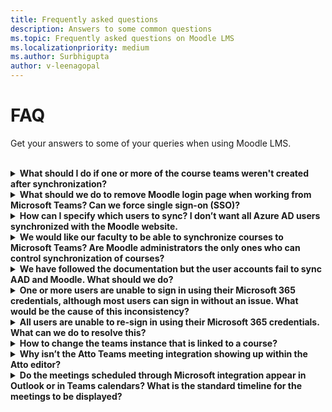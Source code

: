 ```yaml
---
title: Frequently asked questions
description: Answers to some common questions
ms.topic: Frequently asked questions on Moodle LMS
ms.localizationpriority: medium
ms.author: Surbhigupta
author: v-leenagopal
---
```


# FAQ

Get your answers to some of your queries when using Moodle LMS.<br>

<br>

<details>

<summary><b>What should I do if one or more of the course teams weren't created after synchronization?</b></summary>

Each Moodle course must have at least one faculty and one student who can be matched to a Microsoft 365 AAD UPN account. You can't create a team, if the synchronization doesn't find a match.

> [!NOTE]
> Each team course instance must have an owner, and the synchronization sets the faculty as the owner, with assumption that the faculty has Microsoft Teams license.

<br>

</details>

<details>

<summary><b>What should we do to remove Moodle login page when working from Microsoft Teams? Can we force single sign-on (SSO)?</b></summary>

The users have multiple sign in options from the Moodle login page. If the users prefer to sign in exclusively using Microsoft 365 credentials then you will need to enable the **Force redirect** configuration settings for the **auth_oidc plugin**. If the service is enabled, you'll see the Microsoft sign in page. The users can manually sign in to the Moodle portal by using https://moodle.org/login/index.php

<br>

</details>

<details>

<summary><b>How can I specify which users to sync? I don’t want all Azure AD users synchronized with the Moodle website. </b></summary>

You can specify the users by synchronizing the configuration options of the **local_o365** plugin, using **User Creation Restriction**. The dropdown menu to the left of the **filter** offers options such as Country, Company Name, and Language. 

> [!TIP]
> Create a dynamic Microsoft 365 group to enable the **filter** option with multiple profile properties.

<!-- [Place holer for URL] -->

:::image type="content" source="../assets/images/MoodleInstructions/faq 2.png" alt-text="sync":::

:::image type="content" source="../assets/images/MoodleInstructions/faq 3.png" alt-text="azure ad":::

<br>

</details>

<details>

<summary><b>We would like our faculty to be able to synchronize courses to Microsoft Teams? Are Moodle administrators the only ones who can control synchronization of courses?</b></summary>

By default only Moodle administrators can configure synchronization. The Team owner can control if a course is synchronized to Teams and the **Allow configure course sync in course** is enabled.

> [!NOTE]
> In this case, the team owner is the faculty.

For more information, see Microsoft 365 block within the Moodle Course interface.

>[!NOTE]
>The block will only show the configuration option to individuals with the appropriate owner permissions.

<!-- [Place holder for url] -->

:::image type="content" source="../assets/images/MoodleInstructions/faq 4.png" alt-text="admin":::

:::image type="content" source="../assets/images/MoodleInstructions/faq 5.png" alt-text="synchronization":::


<br>

</details>

<details>

<summary><b>We have followed the documentation but the user accounts fail to sync AAD and Moodle. What should we do?</b></summary>

In most cases, the issue will be resolved before users need **Delta token clean up** as a final troubleshooting step. The following table provides the actions and dependencies to be performed and validated:

| Dependency | Action | Reference|
|-------|------------|----------|
| Stable version| Verify that the version of Moodle is listed as a **stable**| [Version support](https://docs.moodle.org/dev/Releases#Version_support)|
|Permissions| Verify that the Azure application has the necessary permissions to run the sync|[Microsoft permissions](https://docs.moodle.org/311/en/Microsoft_365#Permissions)|
| Full sync| Verify that **Perform a full sync each run** is enabled, and review the **Task Logs** for **Sync users with Azure AD**| Enable full sync: {moodle_url}\local_o365\task\usersync </br>Check task logs: {moodleurl}/admin/tasklogs.php |
| Token refresh|Clean the **User sync delta token** in the local_o365 plugin| {moodle_url}\local_o365\acp.php?Mode=maintenance_cleandeltatoken|

<br>

</details>

<details>

<summary><b>One or more users are unable to sign in using their Microsoft 365 credentials, although most users can sign in without an issue. What would be the cause of this inconsistency?</b></summary>

Inconsistencies with users being able to sign in can be related to the user mapping operation during synchronization. To resolve the issue, perform the following steps:

* Validate the Moodle user authentication type is **OpenID**.
* Validate the Moodle **User Name** matches the AAD username.
* Clean up **Token Issue** through [place holder for url] and retry.
* Validate the users have **Permissions** to access the Azure application.

<br>

</details>

<details>

<summary><b>All users are unable to re-sign in using their Microsoft 365 credentials. What can we do to resolve this?</b></summary>

If users who were able to sign in at the start need to report the issue, validate that the Application **Client secret** has not expired. The following image shows the error message:

:::image type="content" source="../assets/images/MoodleInstructions/faq 6.png" alt-text="report issue":::

The following image shows the error in Azure portal:

:::image type="content" source="../assets/images/MoodleInstructions/faq 7.png" alt-text="azure portal":::

Consequently, if the **Client secret** has expired, then you need to generate a new Client secret, and update the configuration found on this page. The users can sign in again after the Client secret has been updated, which may take up to 24 hours to re-provision.

<br>

</details>

<details>

<summary><b>How to change the teams instance that is linked to a course?</b></summary>

Administrators may change the teams instance associated with a course through the **Manage Teams Connections** page. Select **Connect** next to the course to be changed and select teams instance.

>[!NOTE]
>If you use Course reset to archive a team by mistake, you can link it back to the previous team.

:::image type="content" source="../assets/images/MoodleInstructions/faq 8.png" alt-text="teams instance":::

<br>

</details>

<details>

<summary><b>Why isn’t the Atto Teams meeting integration showing up within the Atto editor?</b></summary>

The user can face the issue if the icon reference is missing in the **Toolbar config**. which will display the Teams icon within the Atto editor. 

* Install the plugin.
* Update **Toolbar config** with **teams meeting**.

The following image shows Toolbar icon after Toolbar config adjustment:

:::image type="content" source="../assets/images/MoodleInstructions/faq 9.png" alt-text="tool bar":::

<!-- [Place holder for url] -->

>[!NOTE]
> Add teams meeting to the right of the links icons.

:::image type="content" source="../assets/images/MoodleInstructions/faq 10.png" alt-text="links icon":::

For more information on editing Atto toolbar, see: 
* [Atto editor - MoodleDocs](https://docs.moodle.org/311/en/Atto_editor)
* [Icon Mapping](https://docs.moodle.org/311/en/Atto_editor#:~:text=in%20the%20editor.-,Atto%20editor%20toolbar,-Atto%20Row%201)

<br>

</details>

<details>

<summary><b>Do the meetings scheduled through Microsoft integration appear in Outlook or in Teams calendars? What is the standard timeline for the meetings to be displayed?</b></summary>

The meetings scheduled through the app don't appear in the scheduler’s Outlook or Teams calendar as they are similar to Channel Meetings. All the members in the course channel can attend the meeting directly from the embedded channel link. For more information, see [Channel meetings](https://www.knowledgewave.com/blog/benefits-of-channel-meetings-in-microsoft-teams).

However, you can access the invite and manually add participant names to the **Required** or **Optional** fields of the meeting invitation to display the remote meeting on their calendars. The standard timelines are based on the date the user specifies when the meeting is created. 

<!-- For more information, see [Meetings](https://docs.microsoft.com/en-us/microsoftteams/limits-specifications-teams) -->